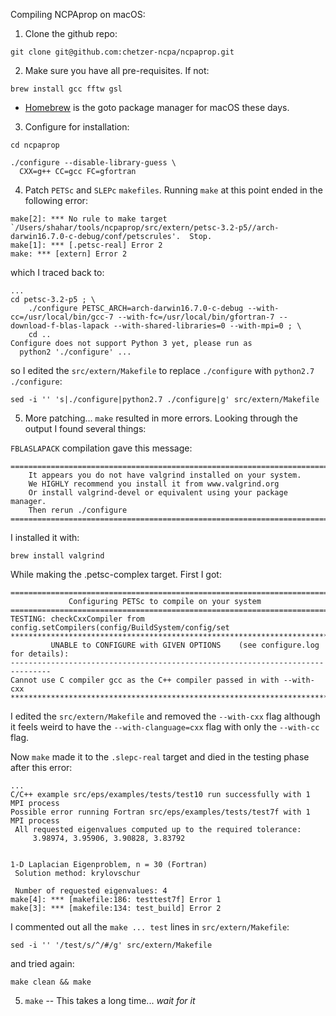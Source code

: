 Compiling NCPAprop on macOS:

1. Clone the github repo:
```shell
git clone git@github.com:chetzer-ncpa/ncpaprop.git
```

2. Make sure you have all pre-requisites. If not:
```shell
brew install gcc fftw gsl
```
* [Homebrew](https://brew.sh/) is the goto package manager for macOS these days.

3. Configure for installation:
```shell
cd ncpaprop

./configure --disable-library-guess \
  CXX=g++ CC=gcc FC=gfortran
```

4. Patch `PETSc` and `SLEPc` `makefiles`. Running `make` at this point ended in the following error:
```
make[2]: *** No rule to make target `/Users/shahar/tools/ncpaprop/src/extern/petsc-3.2-p5//arch-darwin16.7.0-c-debug/conf/petscrules'.  Stop.
make[1]: *** [.petsc-real] Error 2
make: *** [extern] Error 2
```

which I traced back to:
```
...
cd petsc-3.2-p5 ; \
	./configure PETSC_ARCH=arch-darwin16.7.0-c-debug --with-cc=/usr/local/bin/gcc-7 --with-fc=/usr/local/bin/gfortran-7 --download-f-blas-lapack --with-shared-libraries=0 --with-mpi=0 ; \
	cd ..
Configure does not support Python 3 yet, please run as
  python2 './configure' ...
```

so I edited the `src/extern/Makefile` to replace `./configure` with `python2.7 ./configure`:
```shell
sed -i '' 's|./configure|python2.7 ./configure|g' src/extern/Makefile
```

5. More patching... `make` resulted in more errors. Looking through the output I found several things:

`FBLASLAPACK` compilation gave this message:
```
===============================================================================
    It appears you do not have valgrind installed on your system.
    We HIGHLY recommend you install it from www.valgrind.org
    Or install valgrind-devel or equivalent using your package manager.
    Then rerun ./configure
===============================================================================
```
I installed it with:
```shell
brew install valgrind
```

While making the .petsc-complex target. First I got:
```
===============================================================================
             Configuring PETSc to compile on your system
===============================================================================
TESTING: checkCxxCompiler from config.setCompilers(config/BuildSystem/config/set
*******************************************************************************
         UNABLE to CONFIGURE with GIVEN OPTIONS    (see configure.log for details):
-------------------------------------------------------------------------------
Cannot use C compiler gcc as the C++ compiler passed in with --with-cxx
*******************************************************************************
```

I edited the `src/extern/Makefile` and removed the `--with-cxx` flag although it feels weird
to have the `--with-clanguage=cxx` flag with only the `--with-cc` flag.

Now `make` made it to the `.slepc-real` target and died in the testing phase after this error:
```
...
C/C++ example src/eps/examples/tests/test10 run successfully with 1 MPI process
Possible error running Fortran src/eps/examples/tests/test7f with 1 MPI process
 All requested eigenvalues computed up to the required tolerance:
     3.98974, 3.95906, 3.90828, 3.83792


1-D Laplacian Eigenproblem, n = 30 (Fortran)
 Solution method: krylovschur

 Number of requested eigenvalues: 4
make[4]: *** [makefile:186: testtest7f] Error 1
make[3]: *** [makefile:134: test_build] Error 2
```

I commented out all the `make ... test` lines in `src/extern/Makefile`:
```
sed -i '' '/test/s/^/#/g' src/extern/Makefile
```

and tried again:
```
make clean && make
```

5. `make` -- This takes a long time... *wait for it*
